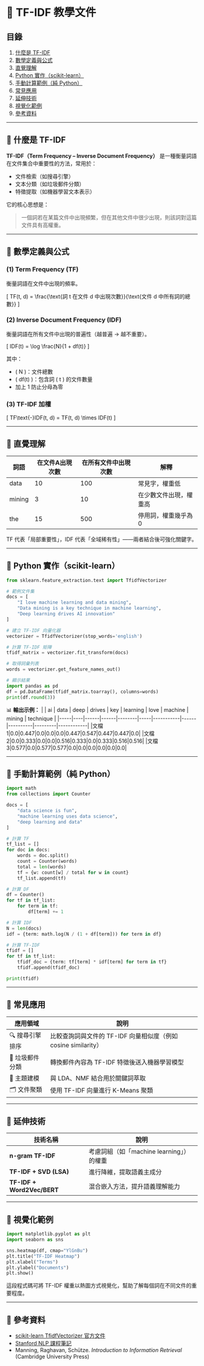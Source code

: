 # 📘 TF-IDF 教學文件

## 目錄
1. [什麼是 TF-IDF](#什麼是-tf-idf)
2. [數學定義與公式](#數學定義與公式)
3. [直覺理解](#直覺理解)
4. [Python 實作（scikit-learn）](#python-實作scikit-learn)
5. [手動計算範例（純 Python）](#手動計算範例純-python)
6. [常見應用](#常見應用)
7. [延伸技術](#延伸技術)
8. [視覺化範例](#視覺化範例)
9. [參考資料](#參考資料)

---

## 🔹 什麼是 TF-IDF
**TF-IDF（Term Frequency – Inverse Document Frequency）** 是一種衡量詞語在文件集合中重要性的方法，常用於：
- 文件檢索（如搜尋引擎）
- 文本分類（如垃圾郵件分類）
- 特徵提取（如機器學習文本表示）

它的核心思想是：
> 一個詞若在某篇文件中出現頻繁，但在其他文件中很少出現，則該詞對這篇文件具有高權重。

---

## 🔹 數學定義與公式

### (1) Term Frequency (TF)
衡量詞語在文件中出現的頻率。

\[
TF(t, d) = \frac{\text{詞 t 在文件 d 中出現次數}}{\text{文件 d 中所有詞的總數}}
\]

### (2) Inverse Document Frequency (IDF)
衡量詞語在所有文件中出現的普遍性（越普遍 → 越不重要）。

\[
IDF(t) = \log \frac{N}{1 + df(t)}
\]

其中：
- \( N \)：文件總數  
- \( df(t) \)：包含詞 \( t \) 的文件數量  
- 加上 1 防止分母為零

### (3) TF-IDF 加權
\[
TF\text{-}IDF(t, d) = TF(t, d) \times IDF(t)
\]

---

## 🔹 直覺理解

| 詞語 | 在文件A出現次數 | 在所有文件中出現次數 | 解釋 |
|------|----------------|--------------------|------|
| data | 10             | 100                | 常見字，權重低 |
| mining | 3             | 10                 | 在少數文件出現，權重高 |
| the | 15              | 500                | 停用詞，權重幾乎為0 |

TF 代表「局部重要性」，IDF 代表「全域稀有性」——兩者結合後可強化關鍵字。

---

## 🔹 Python 實作（scikit-learn）

```python
from sklearn.feature_extraction.text import TfidfVectorizer

# 範例文件集
docs = [
    "I love machine learning and data mining",
    "Data mining is a key technique in machine learning",
    "Deep learning drives AI innovation"
]

# 建立 TF-IDF 向量化器
vectorizer = TfidfVectorizer(stop_words='english')

# 計算 TF-IDF 矩陣
tfidf_matrix = vectorizer.fit_transform(docs)

# 取得詞彙列表
words = vectorizer.get_feature_names_out()

# 顯示結果
import pandas as pd
df = pd.DataFrame(tfidf_matrix.toarray(), columns=words)
print(df.round(3))
```

📊 **輸出示例：**
|     | ai | data | deep | drives | key | learning | love | machine | mining | technique |
|-----|----|------|------|--------|-----|-----------|------|----------|---------|------------|
|文檔1|0.0|0.447|0.0|0.0|0.0|0.447|0.547|0.447|0.447|0.0|
|文檔2|0.0|0.333|0.0|0.0|0.516|0.333|0.0|0.333|0.516|0.516|
|文檔3|0.577|0.0|0.577|0.577|0.0|0.0|0.0|0.0|0.0|0.0|

---

## 🔹 手動計算範例（純 Python）

```python
import math
from collections import Counter

docs = [
    "data science is fun",
    "machine learning uses data science",
    "deep learning and data"
]

# 計算 TF
tf_list = []
for doc in docs:
    words = doc.split()
    count = Counter(words)
    total = len(words)
    tf = {w: count[w] / total for w in count}
    tf_list.append(tf)

# 計算 DF
df = Counter()
for tf in tf_list:
    for term in tf:
        df[term] += 1

# 計算 IDF
N = len(docs)
idf = {term: math.log(N / (1 + df[term])) for term in df}

# 計算 TF-IDF
tfidf = []
for tf in tf_list:
    tfidf_doc = {term: tf[term] * idf[term] for term in tf}
    tfidf.append(tfidf_doc)

print(tfidf)
```

---

## 🔹 常見應用
| 應用領域 | 說明 |
|-----------|------|
| 🔍 搜尋引擎排序 | 比較查詢詞與文件的 TF-IDF 向量相似度（例如 cosine similarity） |
| 📧 垃圾郵件分類 | 轉換郵件內容為 TF-IDF 特徵後送入機器學習模型 |
| 🧠 主題建模 | 與 LDA、NMF 結合用於關鍵詞萃取 |
| 🗂️ 文件聚類 | 使用 TF-IDF 向量進行 K-Means 聚類 |

---

## 🔹 延伸技術
| 技術名稱 | 說明 |
|-----------|------|
| **n-gram TF-IDF** | 考慮詞組（如「machine learning」）的權重 |
| **TF-IDF + SVD (LSA)** | 進行降維，提取語義主成分 |
| **TF-IDF + Word2Vec/BERT** | 混合嵌入方法，提升語義理解能力 |

---

## 🔹 視覺化範例

```python
import matplotlib.pyplot as plt
import seaborn as sns

sns.heatmap(df, cmap="YlGnBu")
plt.title("TF-IDF Heatmap")
plt.xlabel("Terms")
plt.ylabel("Documents")
plt.show()
```

這段程式碼可將 TF-IDF 權重以熱圖方式視覺化，幫助了解每個詞在不同文件的重要程度。

---

## 🔹 參考資料
- [scikit-learn TfidfVectorizer 官方文件](https://scikit-learn.org/stable/modules/generated/sklearn.feature_extraction.text.TfidfVectorizer.html)
- [Stanford NLP 課程筆記](https://web.stanford.edu/class/cs124/)
- Manning, Raghavan, Schütze. *Introduction to Information Retrieval* (Cambridge University Press)

